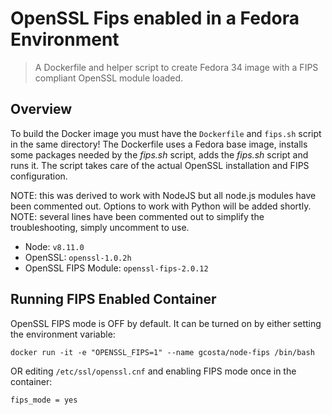 # OpenSSL Fips enabled in a Fedora Environment

> A Dockerfile and helper script to create Fedora 34 image with a FIPS
compliant OpenSSL module loaded.

## Overview
To build the Docker image you must have the `Dockerfile` and `fips.sh` script
in the same directory!
The Dockerfile uses a Fedora base image, installs some packages needed
by the _fips.sh_ script, adds the _fips.sh_ script and runs it. The script
takes care of the actual OpenSSL installation and FIPS configuration.

NOTE: this was derived to work with NodeJS but all node.js modules have been commented out. Options to work with Python will be added shortly.
NOTE: several lines have been commented out to simplify the troubleshooting, simply uncomment to use.

* Node: `v8.11.0`
* OpenSSL: `openssl-1.0.2h`
* OpenSSL FIPS Module: `openssl-fips-2.0.12`

## Running FIPS Enabled Container
OpenSSL FIPS mode is OFF by default. It can be turned on by either setting
the environment variable:
```
docker run -it -e "OPENSSL_FIPS=1" --name gcosta/node-fips /bin/bash
```
OR editing `/etc/ssl/openssl.cnf` and enabling FIPS mode once in the container:
```
fips_mode = yes
``` 
